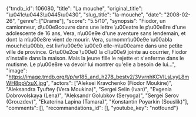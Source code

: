 {"tmdb_id": 106080, "title": "La mouche", "original_title": "\u041c\u0443\u0445\u0430", "slug_title": "la-mouche", "date": "2008-02-26", "genre": ["Drame"], "score": "5.5/10", "synopsis": "Fiodor, un camionneur, d\u00e9couvre dans une lettre \u00eatre le p\u00e8re d'une adolescente de 16 ans, Vera, n\u00e9e d'une aventure sans lendemain, et dont la m\u00e8re vient de mourir. Vera, surnomm\u00e9e \u00abla mouche\u00bb, est livr\u00e9e \u00e0 elle-m\u00eame dans une petite ville de province. Gr\u00e2ce \u00e0 la cl\u00e9 jointe au courrier, Fiodor s'installe dans la maison. Mais la jeune fille le rejette et s'enferme dans le mutisme. Le p\u00e8re va devoir lui montrer qu'elle a besoin de lui...", "image": "https://image.tmdb.org/t/p/w185_and_h278_bestv2/3VvrnhKCVILsLyyL8mWH8ppVxuX.jpg", "actors": ["Aleksei Kravchenko (Fiodor Moukine)", "Aleksandra Tyuftey (Vera Moukina)", "Sergei Selin (Ivan)", "Evgenia Dobrovolskaya (Lena)", "Aleksandr Golubkov (Seryoga)", "Sergei Serov (Grouzdev)", "Ekaterina Lapina (Tamara)", "Konstantin Poyarkin (Souslik)"], "comments": [], "recommandations_id": [], "youtube_key": "notfound"}